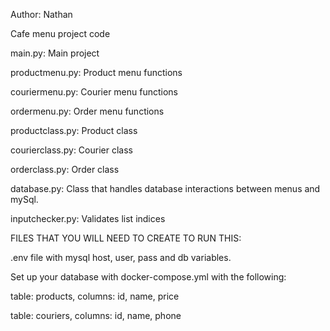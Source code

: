 Author: Nathan

Cafe menu project code

main.py: Main project

productmenu.py: Product menu functions

couriermenu.py: Courier menu functions

ordermenu.py: Order menu functions

productclass.py: Product class

courierclass.py: Courier class

orderclass.py: Order class

database.py: Class that handles database interactions between menus and mySql.

inputchecker.py: Validates list indices

FILES THAT YOU WILL NEED TO CREATE TO RUN THIS:

.env file with mysql host, user, pass and db variables.

Set up your database with docker-compose.yml with the following:

table: products, columns: id, name, price

table: couriers, columns: id, name, phone